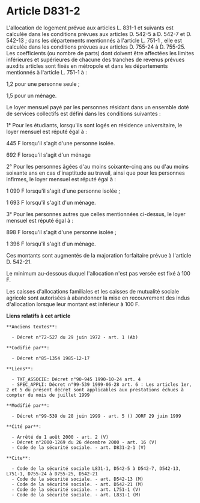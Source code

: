 # Article D831-2

L'allocation de logement prévue aux articles L. 831-1 et suivants est calculée dans les conditions prévues aux articles D.
542-5 à D. 542-7 et D. 542-13 ; dans les départements mentionnés à l'article L. 751-1   , elle est calculée dans les
conditions prévues aux articles D. 755-24 à D. 755-25. Les coefficients (ou nombre de parts) dont doivent être affectées les
limites inférieures et supérieures de chacune des tranches de revenus prévues auxdits articles sont fixés en métropole et
dans les départements mentionnés à l'article L. 751-1 à : 

1,2 pour une personne seule ; 

1,5 pour un ménage. 

Le loyer mensuel payé par les personnes résidant dans un ensemble doté de services collectifs est défini dans les conditions
suivantes : 

1° Pour les étudiants, lorsqu'ils sont logés en résidence universitaire, le loyer mensuel est réputé égal à : 

445 F lorsqu'il s'agit d'une personne isolée. 

692 F lorsqu'il s'agit d'un ménage

2° Pour les personnes âgées d'au moins soixante-cinq ans ou d'au moins soixante ans en cas d'inaptitude au travail, ainsi que
pour les personnes infirmes, le loyer mensuel est réputé égal à : 

1 090 F lorsqu'il s'agit d'une personne isolée ; 

1 693 F lorsqu'il s'agit d'un ménage. 

3° Pour les personnes autres que celles mentionnées ci-dessus, le loyer mensuel est réputé égal à : 

898 F lorsqu'il s'agit d'une personne isolée ; 

1 396 F lorsqu'il s'agit d'un ménage. 

Ces montants sont augmentés de la majoration forfaitaire prévue à l'article D. 542-21. 

Le minimum au-dessous duquel l'allocation n'est pas versée est fixé à 100 F. 

Les caisses d'allocations familiales et les caisses de mutualité sociale agricole sont autorisées à abandonner la mise en
recouvrement des indus d'allocation lorsque leur montant est inférieur à 100 F.

**Liens relatifs à cet article**

	**Anciens textes**:

	  - Décret n°72-527 du 29 juin 1972 - art. 1 (Ab)

	**Codifié par**:

	  - Décret n°85-1354 1985-12-17

	**Liens**:

	  - TXT_ASSOCIE: Décret n°90-945 1990-10-24 art. 4
	  - SPEC_APPLI: Décret n°99-539 1999-06-28 art. 6 : Les articles 1er, 2 et 5 du présent décret sont applicables aux prestations échues à compter du mois de juillet 1999

	**Modifié par**:

	  - Décret n°99-539 du 28 juin 1999 - art. 5 () JORF 29 juin 1999

	**Cité par**:

	  - Arrêté du 1 août 2000 - art. 2 (V)
	  - Décret n°2000-1269 du 26 décembre 2000 - art. 16 (V)
	  - Code de la sécurité sociale. - art. D831-2-1 (V)

	**Cite**:

	  - Code de la sécurité sociale L831-1, D542-5 à D542-7, D542-13, L751-1, D755-24 à D755-25, D542-21
	  - Code de la sécurité sociale. - art. D542-13 (M)
	  - Code de la sécurité sociale. - art. D542-21 (M)
	  - Code de la sécurité sociale. - art. L751-1 (V)
	  - Code de la sécurité sociale. - art. L831-1 (M)
